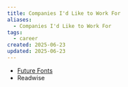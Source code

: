 ```yaml
---
title: Companies I'd Like to Work For
aliases:
  - Companies I'd Like to Work For
tags:
  - career
created: 2025-06-23
updated: 2025-06-23
---
```


- [Future Fonts](https://www.futurefonts.com/hex)
- Readwise